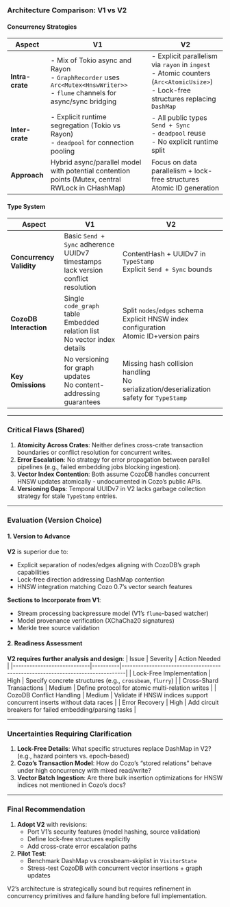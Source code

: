 ### Architecture Comparison: V1 vs V2

#### **Concurrency Strategies**
| Aspect               | V1                                                                                                                                 | V2                                                                                                          |
|----------------------|------------------------------------------------------------------------------------------------------------------------------------|-------------------------------------------------------------------------------------------------------------|
| **Intra-crate**      | - Mix of Tokio async and Rayon<br>- `GraphRecorder` uses `Arc<Mutex<HnswWriter>>`<br>- `flume` channels for async/sync bridging    | - Explicit parallelism via `rayon` in `ingest`<br>- Atomic counters (`Arc<AtomicUsize>`)<br>- Lock-free structures replacing `DashMap` |
| **Inter-crate**      | - Explicit runtime segregation (Tokio vs Rayon)<br>- `deadpool` for connection pooling                                             | - All public types `Send + Sync`<br>- `deadpool` reuse<br>- No explicit runtime split                      |
| **Approach**         | Hybrid async/parallel model with potential contention points (Mutex, central RWLock in CHashMap)                                  | Focus on data parallelism + lock-free structures<br>Atomic ID generation                                   |

#### **Type System**
| Aspect                       | V1                                                                                  | V2                                                                                          |
|------------------------------|-------------------------------------------------------------------------------------|---------------------------------------------------------------------------------------------|
| **Concurrency Validity**      | Basic `Send + Sync` adherence<br>UUIDv7 timestamps lack version conflict resolution | ContentHash + UUIDv7 in `TypeStamp`<br>Explicit `Send + Sync` bounds                        |
| **CozoDB Interaction**        | Single `code_graph` table<br>Embedded relation list<br>No vector index details      | Split `nodes`/`edges` schema<br>Explicit HNSW index configuration<br>Atomic ID+version pairs|
| **Key Omissions**             | No versioning for graph updates<br>No content-addressing guarantees                 | Missing hash collision handling<br>No serialization/deserialization safety for `TypeStamp`  |

---

### Critical Flaws (Shared)
1. **Atomicity Across Crates**: Neither defines cross-crate transaction boundaries or conflict resolution for concurrent writes.
2. **Error Escalation**: No strategy for error propagation between parallel pipelines (e.g., failed embedding jobs blocking ingestion).
3. **Vector Index Contention**: Both assume CozoDB handles concurrent HNSW updates atomically - undocumented in Cozo’s public APIs.
4. **Versioning Gaps**: Temporal UUIDv7 in V2 lacks garbage collection strategy for stale `TypeStamp` entries.

---

### Evaluation (Version Choice)
#### **1. Version to Advance**
**V2** is superior due to:
- Explicit separation of nodes/edges aligning with CozoDB’s graph capabilities
- Lock-free direction addressing DashMap contention
- HNSW integration matching Cozo 0.7’s vector search features

**Sections to Incorporate from V1**:
- Stream processing backpressure model (V1’s `flume`-based watcher)
- Model provenance verification (XChaCha20 signatures)
- Merkle tree source validation

#### **2. Readiness Assessment**
**V2 requires further analysis and design**:
| Issue                      | Severity | Action Needed                                                                 |
|----------------------------|----------|-------------------------------------------------------------------------------|
| Lock-Free Implementation   | High     | Specify concrete structures (e.g., `crossbeam`, `flurry`)                     |
| Cross-Shard Transactions   | Medium   | Define protocol for atomic multi-relation writes                             |
| CozoDB Conflict Handling   | Medium   | Validate if HNSW indices support concurrent inserts without data races       |
| Error Recovery             | High     | Add circuit breakers for failed embedding/parsing tasks                      |

---

### Uncertainties Requiring Clarification
1. **Lock-Free Details**: What specific structures replace DashMap in V2? (e.g., hazard pointers vs. epoch-based)
2. **Cozo’s Transaction Model**: How do Cozo’s “stored relations” behave under high concurrency with mixed read/write?
3. **Vector Batch Ingestion**: Are there bulk insertion optimizations for HNSW indices not mentioned in Cozo’s docs?

---

### Final Recommendation
1. **Adopt V2** with revisions:
   - Port V1’s security features (model hashing, source validation)
   - Define lock-free structures explicitly
   - Add cross-crate error escalation paths
2. **Pilot Test**:
   - Benchmark DashMap vs crossbeam-skiplist in `VisitorState`
   - Stress-test CozoDB with concurrent vector insertions + graph updates

V2’s architecture is strategically sound but requires refinement in concurrency primitives and failure handling before full implementation.
